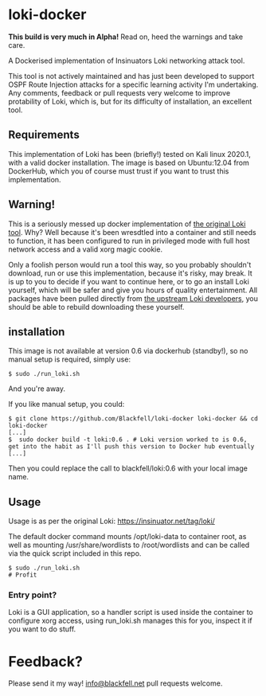 # loki-docker

**This build is very much in Alpha!** Read on, heed the warnings and take care.

A Dockerised implementation of Insinuators Loki networking attack tool. 

This tool is not actively maintained and has just been developed to support OSPF Route Injection attacks for a specific learning activity I'm undertaking. Any comments, feedback or pull requests very welcome to improve protability of Loki, which is, but for its difficulty of installation, an excellent tool. 

## Requirements

This implementation of Loki has been (briefly!) tested on Kali linux 2020.1, with a valid docker installation. The image is based on Ubuntu:12.04 from DockerHub, which you of course must trust if you want to trust this implementation. 

## Warning!

This is a seriously messed up docker implementation of [the original Loki tool](https://insinuator.net/tag/loki/). Why? Well because it's been wresdtled into a container and still needs to function, it has been configured to run in privileged mode with full host network access and a valid xorg magic cookie. 

Only a foolish person would run a tool this way, so you probably shouldn't download, run or use this implementation, because it's risky, may break. It is up to you to decide if you want to continue here, or to go an install Loki yourself, which will be safer and give you hours of quality entertainment. All packages have been pulled directly from [the upstream Loki developers](https://insinuator.net/tag/loki/), you should be able to rebuild downloading these yourself. 

## installation

This image is not available at version 0.6 via dockerhub (standby!), so no manual setup is required, simply use:

```
$ sudo ./run_loki.sh
```
And you're away. 

If you like manual setup, you could:

```
$ git clone https://github.com/Blackfell/loki-docker loki-docker && cd loki-docker
[...]
$  sudo docker build -t loki:0.6 . # Loki version worked to is 0.6, get into the habit as I'll push this version to Docker hub eventually
[...]
```

Then you could replace the call to blackfell/loki:0.6 with your local image name. 

## Usage 

Usage is as per the original Loki: 
https://insinuator.net/tag/loki/

The default docker command mounts /opt/loki-data to container root, as well as mounting /usr/share/wordlists to /root/wordlists and can be called via the quick script included in this repo. 

```
$ sudo ./run_loki.sh
# Profit
```
### Entry point?
Loki is a GUI application, so a handler script is used inside the container to configure xorg access, using run_loki.sh manages this for you, inspect it if you want to do stuff.

# Feedback?

Please send it my way! info@blackfell.net pull requests welcome.
